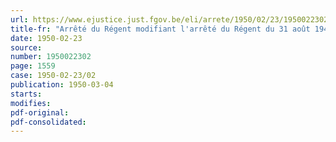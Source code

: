```yaml
---
url: https://www.ejustice.just.fgov.be/eli/arrete/1950/02/23/1950022302/justel
title-fr: "Arrêté du Régent modifiant l'arrêté du Régent du 31 août 1948, octroyant un supplément de rémunération aux militaires de rang subalterne faisant partie du cadre des spécialistes militaires, en vue d'en étendre l'application à la Force navale"
date: 1950-02-23
source:
number: 1950022302
page: 1559
case: 1950-02-23/02
publication: 1950-03-04
starts:
modifies:
pdf-original:
pdf-consolidated:
---
```



